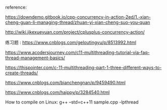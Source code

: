 reference:

https://downdemo.gitbook.io/cpp-concurrency-in-action-2ed/1.-xian-cheng-guan-li-managing-thread/zhuan-yi-xian-cheng-suo-you-quan

http://wiki.jikexueyuan.com/project/cplusplus-concurrency-action/



练习题  : https://www.cnblogs.com/geloutingyu/p/8513992.html

https://www.acodersjourney.com/c11-multithreading-tutorial-via-faq-thread-management-basics/

https://thispointer.com/c-11-multithreading-part-1-three-different-ways-to-create-threads/

https://www.cnblogs.com/bianchengnan/p/9459490.html

https://www.cnblogs.com/haippy/p/3284540.html  

How to compile on Linux: g++ –std=c++11 sample.cpp -lpthread

